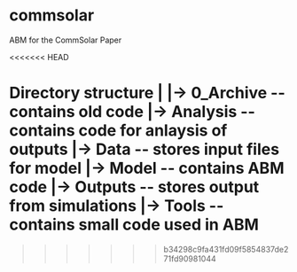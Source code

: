 # commsolar
ABM for the CommSolar Paper

<<<<<<< HEAD

Directory structure | |-> 0_Archive -- contains old code |-> Analysis -- contains code for anlaysis of outputs |-> Data -- stores input files for model |-> Model -- contains ABM code |-> Outputs -- stores output from simulations |-> Tools -- contains small code used in ABM
=======
>>>>>>> b34298c9fa431fd09f5854837de271fd90981044

